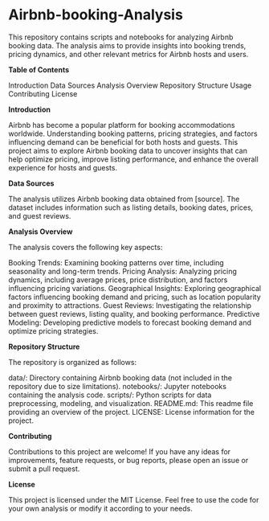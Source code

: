 # Airbnb-booking-Analysis

This repository contains scripts and notebooks for analyzing Airbnb booking data. The analysis aims to provide insights into booking trends, pricing dynamics, and other relevant metrics for Airbnb hosts and users.

**Table of Contents**

Introduction
Data Sources
Analysis Overview
Repository Structure
Usage
Contributing
License

**Introduction**

Airbnb has become a popular platform for booking accommodations worldwide. Understanding booking patterns, pricing strategies, and factors influencing demand can be beneficial for both hosts and guests. This project aims to explore Airbnb booking data to uncover insights that can help optimize pricing, improve listing performance, and enhance the overall experience for hosts and guests.

**Data Sources**

The analysis utilizes Airbnb booking data obtained from [source]. The dataset includes information such as listing details, booking dates, prices, and guest reviews.

**Analysis Overview**

The analysis covers the following key aspects:

Booking Trends: Examining booking patterns over time, including seasonality and long-term trends.
Pricing Analysis: Analyzing pricing dynamics, including average prices, price distribution, and factors influencing pricing variations.
Geographical Insights: Exploring geographical factors influencing booking demand and pricing, such as location popularity and proximity to attractions.
Guest Reviews: Investigating the relationship between guest reviews, listing quality, and booking performance.
Predictive Modeling: Developing predictive models to forecast booking demand and optimize pricing strategies.

**Repository Structure**

The repository is organized as follows:

data/: Directory containing Airbnb booking data (not included in the repository due to size limitations).
notebooks/: Jupyter notebooks containing the analysis code.
scripts/: Python scripts for data preprocessing, modeling, and visualization.
README.md: This readme file providing an overview of the project.
LICENSE: License information for the project.

**Contributing**

Contributions to this project are welcome! If you have any ideas for improvements, feature requests, or bug reports, please open an issue or submit a pull request.

**License**

This project is licensed under the MIT License. Feel free to use the code for your own analysis or modify it according to your needs.






